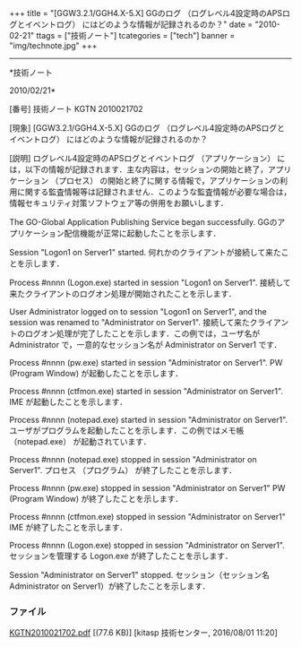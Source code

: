 ﻿+++
title = "[GGW3.2.1/GGH4.X-5.X] GGのログ （ログレベル4設定時のAPSログとイベントログ） にはどのような情報が記録されるのか？"
date = "2010-02-21"
ttags = ["技術ノート"]
tcategories = ["tech"]
banner = "img/technote.jpg"
+++

-----------------------------------------------------------------------------------------------------------------------------

*技術ノート

2010/02/21*


[番号]
技術ノート KGTN 2010021702

[現象]
[GGW3.2.1/GGH4.X-5.X] GGのログ
（ログレベル4設定時のAPSログとイベントログ）
にはどのような情報が記録されるのか？

[説明]
ログレベル4設定時のAPSログとイベントログ （アプリケーション）
には，以下の情報が記録されます．主な内容は，セッションの開始と終了，アプリケーション
（プロセス）
の開始と終了に関する情報で，アプリケーションの利用に関する監査情報等は記録されません．このような監査情報が必要な場合は，情報セキュリティ対策ソフトウェア等の併用をお願いします．

The GO-Global Application Publishing Service began successfully.
GGのアプリケーション配信機能が正常に起動したことを示します．

Session "Logon1 on Server1" started.
何れかのクライアントが接続して来たことを示します．

Process #nnnn (Logon.exe) started in session "Logon1 on Server1".
接続して来たクライアントのログオン処理が開始されたことを示します．

User Administrator logged on to session "Logon1 on Server1", and the
session was renamed to "Administrator on Server1".
接続して来たクライアントのログオン処理が完了したことを示します．この例では，ユーザ名が
Administrator で，一意的なセッション名が Administrator on Server1 です．

Process #nnnn (pw.exe) started in session "Administrator on
Server1".
PW (Program Window) が起動したことを示します．

Process #nnnn (ctfmon.exe) started in session "Administrator on
Server1".
IME が起動したことを示します．

Process #nnnn (notepad.exe) started in session "Administrator on
Server1".
ユーザがプログラムを起動したことを示します．この例ではメモ帳
（notepad.exe） が起動されています．

Process #nnnn (notepad.exe) stopped in session "Administrator on
Server1".
プロセス （プログラム） が終了したことを示します．

Process #nnnn (pw.exe) stopped in session "Administrator on Server1"
PW (Program Window) が終了したことを示します．

Process #nnnn (ctfmon.exe) stopped in session "Administrator on
Server1"
IME が終了したことを示します．

Process #nnnn (Logon.exe) stopped in session "Administrator on
Server1".
セッションを管理する Logon.exe が終了したことを示します．

Session "Administrator on Server1" stopped.
セッション（セッション名 Administrator on
Server1）が終了したことを示します．


### ファイル

 
 


[KGTN2010021702.pdf](http://techreport.kitasp.net/attachments/download/2775/KGTN2010021702.pdf)
 [(77.6 KB)] [kitasp 技術センター, 2016/08/01
11:20]


 


 

